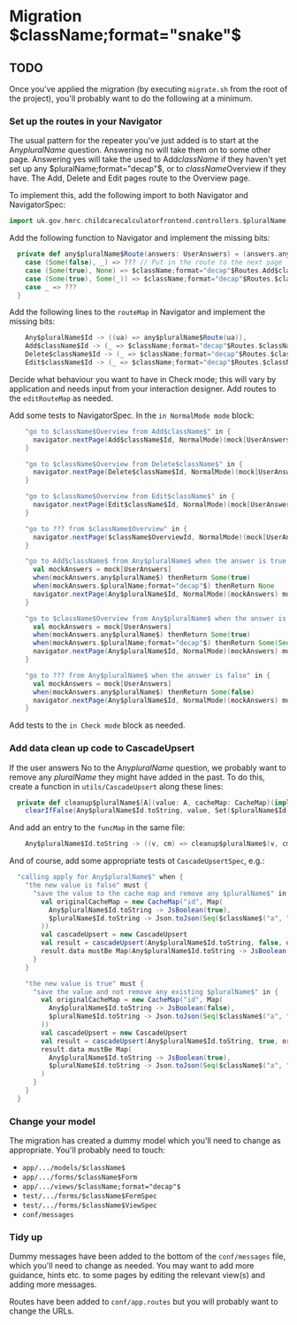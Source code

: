 # Migration $className;format="snake"$

## TODO

Once you've applied the migration (by executing `migrate.sh` from the root of the project),
you'll probably want to do the following at a minimum.

### Set up the routes in your Navigator

The usual pattern for the repeater you've just added is to start at the Any$pluralName$ question.  Answering no
will take them on to some other page.  Answering yes will take the used to Add$className$ if they haven't yet set
up any $pluralName;format="decap"$, or to $className$Overview if they have.  The Add, Delete and Edit pages
route to the Overview page.

To implement this, add the following import to both Navigator and NavigatorSpec:

``` scala
import uk.gov.hmrc.childcarecalculatorfrontend.controllers.$pluralName;format="lower"$.{routes => $className;format="decap"$Routes}
```

Add the following function to Navigator and implement the missing bits:

``` scala
  private def any$pluralName$Route(answers: UserAnswers) = (answers.any$pluralName$, answers.$pluralName;format="decap"$) match {
    case (Some(false), _) => ??? // Put in the route to the next page
    case (Some(true), None) => $className;format="decap"$Routes.Add$className$Controller.onPageLoad(NormalMode)
    case (Some(true), Some(_)) => $className;format="decap"$Routes.$className$OverviewController.onPageLoad(NormalMode)
    case _ => ???
  }
```

Add the following lines to the `routeMap` in Navigator and implement the missing bits:

``` scala
    Any$pluralName$Id -> ((ua) => any$pluralName$Route(ua)),
    Add$className$Id -> (_ => $className;format="decap"$Routes.$className$OverviewController.onPageLoad(NormalMode)),
    Delete$className$Id -> (_ => $className;format="decap"$Routes.$className$OverviewController.onPageLoad(NormalMode)),
    Edit$className$Id -> (_ => $className;format="decap"$Routes.$className$OverviewController.onPageLoad(NormalMode))
```

Decide what behaviour you want to have in Check mode; this will vary by application and needs input from your interaction designer.
Add routes to the `editRouteMap` as needed.
 
Add some tests to NavigatorSpec.  In the `in NormalMode mode` block:

``` scala
    "go to $className$Overview from Add$className$" in {
      navigator.nextPage(Add$className$Id, NormalMode)(mock[UserAnswers]) mustBe $className;format="decap"$Routes.$className$OverviewController.onPageLoad(NormalMode)
    }

    "go to $className$Overview from Delete$className$" in {
      navigator.nextPage(Delete$className$Id, NormalMode)(mock[UserAnswers]) mustBe $className;format="decap"$Routes.$className$OverviewController.onPageLoad(NormalMode)
    }

    "go to $className$Overview from Edit$className$" in {
      navigator.nextPage(Edit$className$Id, NormalMode)(mock[UserAnswers]) mustBe $className;format="decap"$Routes.$className$OverviewController.onPageLoad(NormalMode)
    }

    "go to ??? from $className$Overview" in {
      navigator.nextPage($className$OverviewId, NormalMode)(mock[UserAnswers]) mustBe ???
    }

    "go to Add$className$ from Any$pluralName$ when the answer is true and no $pluralName;format="decap"$ exist already" in {
      val mockAnswers = mock[UserAnswers]
      when(mockAnswers.any$pluralName$) thenReturn Some(true)
      when(mockAnswers.$pluralName;format="decap"$) thenReturn None
      navigator.nextPage(Any$pluralName$Id, NormalMode)(mockAnswers) mustBe $className;format="decap"$Routes.Add$className$Controller.onPageLoad(NormalMode)
    }

    "go to $className$Overview from Any$pluralName$ when the answer is true and a $className;format="decap"$ exists already" in {
      val mockAnswers = mock[UserAnswers]
      when(mockAnswers.any$pluralName$) thenReturn Some(true)
      when(mockAnswers.$pluralName;format="decap"$) thenReturn Some(Seq($className$("a", "b")))
      navigator.nextPage(Any$pluralName$Id, NormalMode)(mockAnswers) mustBe $className;format="decap"$Routes.$className$OverviewController.onPageLoad(NormalMode)
    }

    "go to ??? from Any$pluralName$ when the answer is false" in {
      val mockAnswers = mock[UserAnswers]
      when(mockAnswers.any$pluralName$) thenReturn Some(false)
      navigator.nextPage(Any$pluralName$Id, NormalMode)(mockAnswers) mustBe ???
    }
```

Add tests to the `in Check mode` block as needed.

### Add data clean up code to CascadeUpsert

If the user answers No to the Any$pluralName$ question, we probably want to remove any $pluralName$ they might have added in the past.
To do this, create a function in `utils/CascadeUpsert` along these lines:

``` scala
  private def cleanup$pluralName$[A](value: A, cacheMap: CacheMap)(implicit fmt: Format[A]): CacheMap =
    clearIfFalse(Any$pluralName$Id.toString, value, Set($pluralName$Id.toString), cacheMap)
```

And add an entry to the `funcMap` in the same file:

``` scala
    Any$pluralName$Id.toString -> ((v, cm) => cleanup$pluralName$(v, cm))
```

And of course, add some appropriate tests ot `CascadeUpsertSpec`, e.g.:

``` scala
  "calling apply for Any$pluralName$" when {
    "the new value is false" must {
      "save the value to the cache map and remove any $pluralName$" in {
        val originalCacheMap = new CacheMap("id", Map(
          Any$pluralName$Id.toString -> JsBoolean(true),
          $pluralName$Id.toString -> Json.toJson(Seq($className$("a", "b")))
        ))
        val cascadeUpsert = new CascadeUpsert
        val result = cascadeUpsert(Any$pluralName$Id.toString, false, originalCacheMap)
        result.data mustBe Map(Any$pluralName$Id.toString -> JsBoolean(false))
      }
    }

    "the new value is true" must {
      "save the value and not remove any existing $pluralName$" in {
        val originalCacheMap = new CacheMap("id", Map(
          Any$pluralName$Id.toString -> JsBoolean(false),
          $pluralName$Id.toString -> Json.toJson(Seq($className$("a", "b")))
        ))
        val cascadeUpsert = new CascadeUpsert
        val result = cascadeUpsert(Any$pluralName$Id.toString, true, originalCacheMap)
        result.data mustBe Map(
          Any$pluralName$Id.toString -> JsBoolean(true),
          $pluralName$Id.toString -> Json.toJson(Seq($className$("a", "b")))
        )
      }
    }
  }
```

### Change your model

The migration has created a dummy model which you'll need to change as appropriate.  You'll probably need to touch:

*  `app/.../models/$className$`
*  `app/.../forms/$className$Form`
*  `app/.../views/$className;format="decap"$`
*  `test/.../forms/$className$FormSpec`
*  `test/.../forms/$className$ViewSpec`
*  `conf/messages`

### Tidy up

Dummy messages have been added to the bottom of the `conf/messages` file, which you'll need to change as needed.
You may want to add more guidance, hints etc. to some pages by editing the relevant view(s) and adding more messages.

Routes have been added to `conf/app.routes` but you will probably want to change the URLs.
